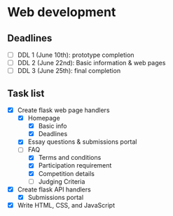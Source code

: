 # Web development

## Deadlines

- [ ]  DDL 1 (June 10th): prototype completion
- [ ]  DDL 2 (June 22nd): Basic information & web pages
- [ ]  DDL 3 (June 25th): final completion

## Task list

- [x]  Create flask web page handlers
    - [x]  Homepage
        - [x]  Basic info
        - [x]  Deadlines
    - [x]  Essay questions & submissions portal
    - [ ]  FAQ
        - [x]  Terms and conditions
        - [x]  Participation requirement
        - [x]  Competition details
        - [ ]  Judging Criteria
- [x]  Create flask API handlers
    - [x]  Submissions portal
- [x]  Write HTML, CSS, and JavaScript
